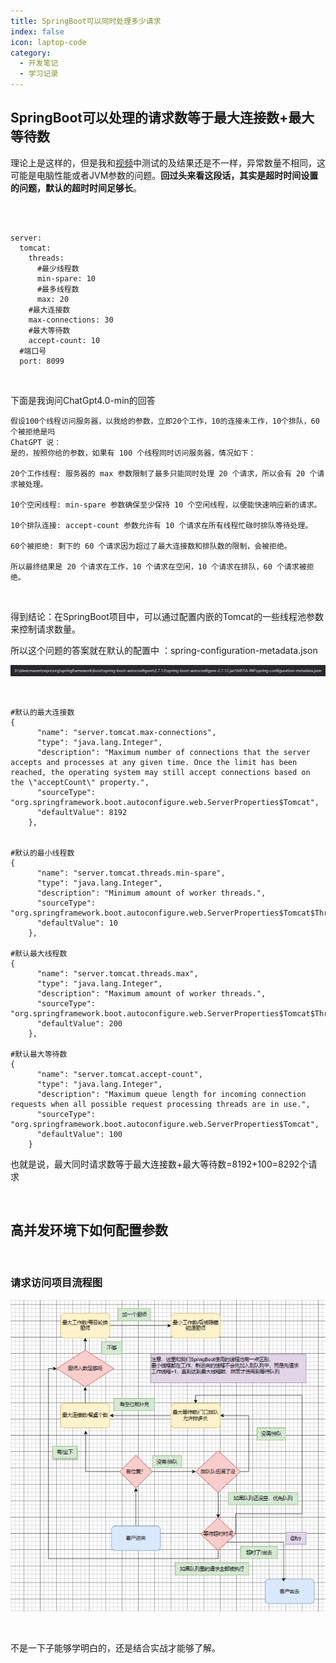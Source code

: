 ```yaml
---
title: SpringBoot可以同时处理多少请求
index: false
icon: laptop-code
category:
  - 开发笔记
  - 学习记录
---
```


## SpringBoot可以处理的请求数等于最大连接数+最大等待数

理论上是这样的，但是我和[视频](https://www.bilibili.com/video/BV1fApEeAE2S/?spm_id_from=333.1007.tianma.1-2-2.click&vd_source=3c401e9b12aadd668c92b73995070898)中测试的及结果还是不一样，异常数量不相同，这可能是电脑性能或者JVM参数的问题。**回过头来看这段话，其实是超时时间设置的问题，默认的超时时间足够长**。

<br/>

<br/>

```
server:
  tomcat:
    threads:
      #最少线程数
      min-spare: 10
      #最多线程数
      max: 20
    #最大连接数
    max-connections: 30
    #最大等待数
    accept-count: 10
  #端口号
  port: 8099
```

<br/>

下面是我询问ChatGpt4.0-min的回答

```text
假设100个线程访问服务器，以我给的参数，立即20个工作，10的连接未工作，10个排队，60个被拒绝是吗
ChatGPT 说：
是的，按照你给的参数，如果有 100 个线程同时访问服务器，情况如下：

20个工作线程: 服务器的 max 参数限制了最多只能同时处理 20 个请求，所以会有 20 个请求被处理。

10个空闲线程: min-spare 参数确保至少保持 10 个空闲线程，以便能快速响应新的请求。

10个排队连接: accept-count 参数允许有 10 个请求在所有线程忙碌时排队等待处理。

60个被拒绝: 剩下的 60 个请求因为超过了最大连接数和排队数的限制，会被拒绝。

所以最终结果是 20 个请求在工作，10 个请求在空闲，10 个请求在排队，60 个请求被拒绝。
```

<br/>

得到结论：在SpringBoot项目中，可以通过配置内嵌的Tomcat的一些线程池参数来控制请求数量。

所以这个问题的答案就在默认的配置中 ：spring-configuration-metadata.json

![截图](fbe2ac1e67e1d5e77f445d5b61150289.png)

<br/>

```
#默认的最大连接数
{
      "name": "server.tomcat.max-connections",
      "type": "java.lang.Integer",
      "description": "Maximum number of connections that the server accepts and processes at any given time. Once the limit has been reached, the operating system may still accept connections based on the \"acceptCount\" property.",
      "sourceType": "org.springframework.boot.autoconfigure.web.ServerProperties$Tomcat",
      "defaultValue": 8192
    },
    
    
#默认的最小线程数
{
      "name": "server.tomcat.threads.min-spare",
      "type": "java.lang.Integer",
      "description": "Minimum amount of worker threads.",
      "sourceType": "org.springframework.boot.autoconfigure.web.ServerProperties$Tomcat$Threads",
      "defaultValue": 10
    },
    
#默认最大线程数
{
      "name": "server.tomcat.threads.max",
      "type": "java.lang.Integer",
      "description": "Maximum amount of worker threads.",
      "sourceType": "org.springframework.boot.autoconfigure.web.ServerProperties$Tomcat$Threads",
      "defaultValue": 200
    },
    
#默认最大等待数
{
      "name": "server.tomcat.accept-count",
      "type": "java.lang.Integer",
      "description": "Maximum queue length for incoming connection requests when all possible request processing threads are in use.",
      "sourceType": "org.springframework.boot.autoconfigure.web.ServerProperties$Tomcat",
      "defaultValue": 100
    }
```

也就是说，最大同时请求数等于最大连接数+最大等待数=8192+100=8292个请求

<br/>

## 高并发环境下如何配置参数

<br/>

### 请求访问项目流程图

![截图](7a1d4e43e1ed4146829692125c220cbc.png)

<br/>

不是一下子能够学明白的，还是结合实战才能够了解。